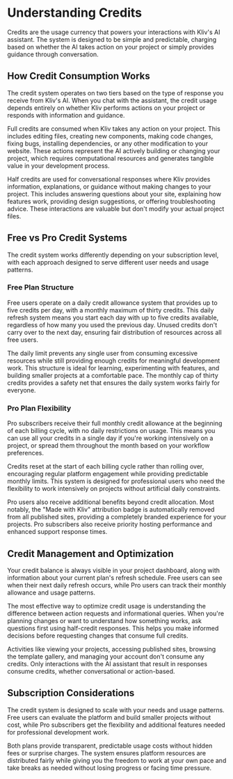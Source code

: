 # Understanding Credits

Credits are the usage currency that powers your interactions with Kliv's AI assistant. The system is designed to be simple and predictable, charging based on whether the AI takes action on your project or simply provides guidance through conversation.

## How Credit Consumption Works

The credit system operates on two tiers based on the type of response you receive from Kliv's AI. When you chat with the assistant, the credit usage depends entirely on whether Kliv performs actions on your project or responds with information and guidance.

Full credits are consumed when Kliv takes any action on your project. This includes editing files, creating new components, making code changes, fixing bugs, installing dependencies, or any other modification to your website. These actions represent the AI actively building or changing your project, which requires computational resources and generates tangible value in your development process.

Half credits are used for conversational responses where Kliv provides information, explanations, or guidance without making changes to your project. This includes answering questions about your site, explaining how features work, providing design suggestions, or offering troubleshooting advice. These interactions are valuable but don't modify your actual project files.

## Free vs Pro Credit Systems

The credit system works differently depending on your subscription level, with each approach designed to serve different user needs and usage patterns.

### Free Plan Structure

Free users operate on a daily credit allowance system that provides up to five credits per day, with a monthly maximum of thirty credits. This daily refresh system means you start each day with up to five credits available, regardless of how many you used the previous day. Unused credits don't carry over to the next day, ensuring fair distribution of resources across all free users.

The daily limit prevents any single user from consuming excessive resources while still providing enough credits for meaningful development work. This structure is ideal for learning, experimenting with features, and building smaller projects at a comfortable pace. The monthly cap of thirty credits provides a safety net that ensures the daily system works fairly for everyone.

### Pro Plan Flexibility  

Pro subscribers receive their full monthly credit allowance at the beginning of each billing cycle, with no daily restrictions on usage. This means you can use all your credits in a single day if you're working intensively on a project, or spread them throughout the month based on your workflow preferences.

Credits reset at the start of each billing cycle rather than rolling over, encouraging regular platform engagement while providing predictable monthly limits. This system is designed for professional users who need the flexibility to work intensively on projects without artificial daily constraints.

Pro users also receive additional benefits beyond credit allocation. Most notably, the "Made with Kliv" attribution badge is automatically removed from all published sites, providing a completely branded experience for your projects. Pro subscribers also receive priority hosting performance and enhanced support response times.

## Credit Management and Optimization

Your credit balance is always visible in your project dashboard, along with information about your current plan's refresh schedule. Free users can see when their next daily refresh occurs, while Pro users can track their monthly allowance and usage patterns.

The most effective way to optimize credit usage is understanding the difference between action requests and informational queries. When you're planning changes or want to understand how something works, ask questions first using half-credit responses. This helps you make informed decisions before requesting changes that consume full credits.

Activities like viewing your projects, accessing published sites, browsing the template gallery, and managing your account don't consume any credits. Only interactions with the AI assistant that result in responses consume credits, whether conversational or action-based.

## Subscription Considerations

The credit system is designed to scale with your needs and usage patterns. Free users can evaluate the platform and build smaller projects without cost, while Pro subscribers get the flexibility and additional features needed for professional development work.

Both plans provide transparent, predictable usage costs without hidden fees or surprise charges. The system ensures platform resources are distributed fairly while giving you the freedom to work at your own pace and take breaks as needed without losing progress or facing time pressure.